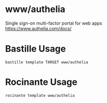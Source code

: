 # www/authelia
Single sign-on multi-factor portal for web apps
https://www.authelia.com/docs/

# Bastille Usage
```shell
bastille template TARGET www/authelia
```

# Rocinante Usage
```shell
rocinante template www/authelia
```
